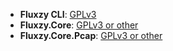 - **Fluxzy CLI**: [GPLv3](src/Fluxzy/LICENSE.md) 
- **Fluxzy.Core**: [GPLv3 or other](src/Fluxzy.Core/LICENSE.md) 
- **Fluxzy.Core.Pcap**: [GPLv3 or other](src/Fluxzy.Core.Pcap/LICENSE.md) 

